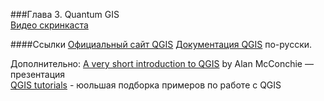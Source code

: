 ###Глава 3. Quantum GIS  
[Видео скринкаста](http://vimeo.com/)

####Ссылки 
[Официальный сайт QGIS](http://www.qgis.org/ru/site/)
[Документация QGIS](http://www.qgis.org/ru/docs/) по-русски.

Дополнительно:
[A very short introduction to QGIS](http://mappingmashups.net/2012/11/30/a-very-short-introduction-to-qgis/) by Alan McConchie
[](https://github.com/maptimeBoston/qgis-101) — презентация  
[QGIS tutorials](http://www.qgistutorials.com/en/#) - юольшая подборка примеров по работе с QGIS